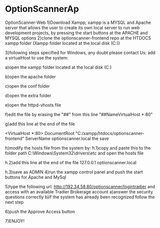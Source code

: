 # OptionScannerAp
OptionScanner-Web
1)Download Xampp, xampp is a MYSQL and Apache server that allows the user to create its own local server to run web development projects, by pressing the start buttons at the APACHE and MYSQL options
2)clone the optionscanner-frontend repo at the HTDOCS xampp folder (Xampp folder located at the local disk (C:))

3)following steps specified for Windows, any doubt please contact Us: add a virtualHost to use the system: 

a)open the xampp folder located at the local disk (C:)

b)open the apache folder

c)open the conf folder

d)open the extra folder

e)open the httpd-vhosts file

f)edit the file by erasing the "##" from this line "##NameVirtualHost *:80"

g)add this line at the end of the file

<VirtualHost *:80> DocumentRoot "C:/xampp/htdocs/optionscanner-frontend" ServerName optionscanner.local the save

h)modify the hosts file from the system by: h.1)copy and paste this to the folder path C:\Windows\System32\drivers\etc and open the hosts file

 h.2)add this line at the end of the file 127.0.0.1   optionscanner.local
 
 h.3)save as ADMIN
4)run the xampp control panel and push the start buttons for Apache and MySql

5)type the following url: http://192.34.58.80/optionscanner/logintradier and access with an available Tradier Brokerage account a)answer the security questions correctly b)if the system has already been recognized follow the next step

6)push the Approve Access button

7)ENJOY!
